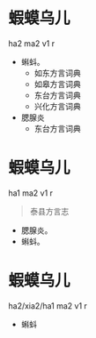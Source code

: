 # 蝦蟆乌儿
ha2 ma2 v1 r
+ 蝌蚪。
  * 如东方言词典
  * 如皋方言词典
  * 东台方言词典
  * 兴化方言词典
+ 腮腺炎
  * 东台方言词典

# 蝦蟆乌儿
ha1 ma2 v1 r
> 泰县方言志
- 腮腺炎。
- 蝌蚪。
<!--
原文记音如此。ha1。
-->

# 蝦蟆乌儿
ha2/xia2/ha1 ma2 v1 r
- 蝌蚪
<!--
xia2来自HISAHARA、禕郎经验
-->
